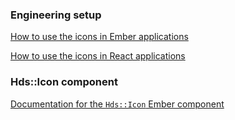 ### Engineering setup

[How to use the icons in Ember applications](/getting-started/for-engineers#ember-applications)

[How to use the icons in React applications](/getting-started/for-engineers#react-applications)

### Hds::Icon component

[Documentation for the `Hds::Icon` Ember component](/components/icon)
